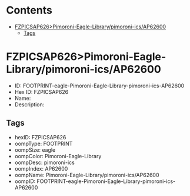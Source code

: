 



Contents
========

* [FZPICSAP626>Pimoroni-Eagle-Library/pimoroni-ics/AP62600](#fzpicsap626pimoroni-eagle-librarypimoroni-icsap62600)
	* [Tags](#tags)

# FZPICSAP626>Pimoroni-Eagle-Library/pimoroni-ics/AP62600

- ID: FOOTPRINT-eagle-Pimoroni-Eagle-Library-pimoroni-ics-AP62600
- Hex ID: FZPICSAP626
- Name: 
- Description: 

## Tags

- hexID: FZPICSAP626
- oompType: FOOTPRINT
- oompSize: eagle
- oompColor: Pimoroni-Eagle-Library
- oompDesc: pimoroni-ics
- oompIndex: AP62600
- oompName: Pimoroni-Eagle-Library/pimoroni-ics/AP62600
- oompID: FOOTPRINT-eagle-Pimoroni-Eagle-Library-pimoroni-ics-AP62600

